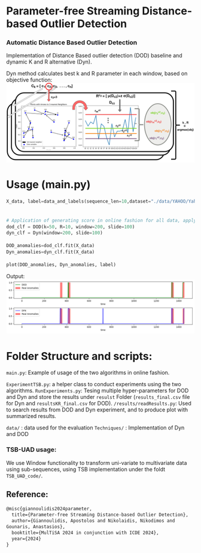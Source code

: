 # Parameter-free Streaming Distance-based Outlier Detection

### Automatic  Distance Based Outlier Detection

Implementation of Distance Based outlier detection (DOD) baseline and dynamic K and R alternative (Dyn).

Dyn method calculates best k and R parameter in each window, based on objective function:
![Dyn method](images/dynkr.png)



# Usage (main.py)

```python
X_data, label=data_and_labels(sequence_len=10,dataset="./data/YAHOO/Yahoo_A1real_53_data.out")


# Application of generating score in online fashion for all data, applyig sliding window:
dod_clf = DOD(k=50, R=10, window=200, slide=100)
dyn_clf = Dyn(window=200, slide=100)

DOD_anomalies=dod_clf.fit(X_data)
Dyn_anomalies=dyn_clf.fit(X_data)

plot(DOD_anomalies, Dyn_anomalies, label)
```
Output: 
![Dyn method](images/resultstemp.png)
# Folder Structure and scripts:

`main.py`: Example of usage of the two algorithms in online fashion.

`ExperimentTSB.py`: a helper class to conduct experiments using the two algorithms.
`RunExperiments.py`: Tesing multiple hyper-parameters for DOD and Dyn and store the results under `resulst` Folder (`results_final.csv` file for Dyn and `resultsKR_final.csv` for DOD).
`/results/readResults.py`: Used to search results from DOD and Dyn experiment, and to produce plot with summarized results.

`data/` : data used for the evaluation
`Techniques/` : Implementation of Dyn and DOD








### TSB-UAD usage: 

We use Window functionality to transform uni-variate to multivariate data using sub-sequences, using TSB implementation under the foldt `TSB_UAD_code/`.

## Reference:

```commandline
@misc{giannoulidis2024parameter,
  title={Parameter-free Streaming Distance-based Outlier Detection},
  author={Giannoulidis, Apostolos and Nikolaidis, Nikodimos and Gounaris, Anastasios},
  booktitle={MulTiSA 2024 in conjunction with ICDE 2024},
  year={2024}
}
```
